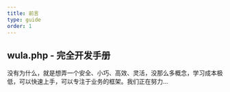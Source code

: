 ```yaml
---
title: 前言
type: guide
order: 1
---
```


## wula.php - 完全开发手册

没有为什么，就是想弄一个安全、小巧、高效、灵活，没那么多概念，学习成本极低，可以快速上手，可以专注于业务的框架。我们正在努力...

